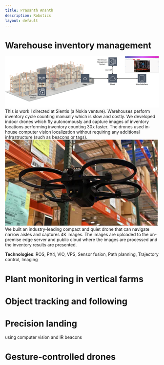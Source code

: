 ```yaml
---
title: Prasanth Ananth
description: Robotics
layout: default
---
```


# Warehouse inventory management 
<img src="/images/aims-overview.png" alt="System overview" width="600">
This is work I directed at Sientis (a Nokia venture). Warehouses perform inventory cycle counting manually
which is slow and costly. We developed indoor drones which fly autonomously and capture images of inventory 
locations performing inventory counting 30x faster. The drones used in-house computer vision localization 
without requiring any additional infrastructure (such as beacons or tags). 
<img src="/images/sientis-drone.webp" alt="Drone" width="500">
We built an industry-leading compact and quiet drone that can navigate narrow aisles and captures 4K images.
The images are uploaded to the on-premise edge server and public cloud where the images are processed and
the inventory results are presented.

**Technologies**: ROS, PX4, VIO, VPS, Sensor fusion, Path planning, Trajectory control, Imaging

# Plant monitoring in vertical farms

# Object tracking and following

# Precision landing 
using computer vision and IR beacons 

# Gesture-controlled drones